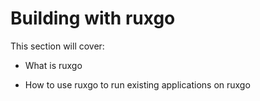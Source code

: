 # Building with ruxgo

This section will cover:

* What is ruxgo

* How to use ruxgo to run existing applications on ruxgo
